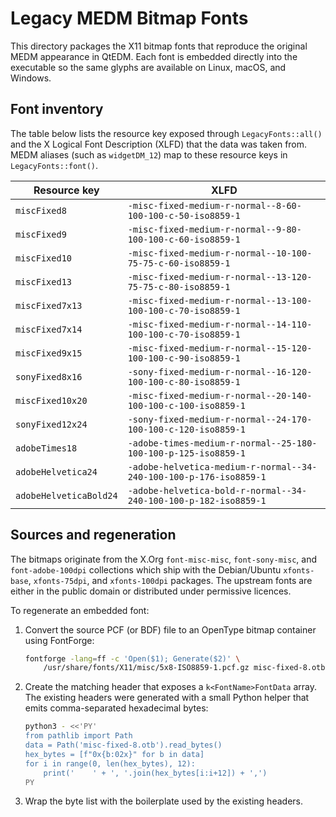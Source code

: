# Legacy MEDM Bitmap Fonts

This directory packages the X11 bitmap fonts that reproduce the original MEDM
appearance in QtEDM.  Each font is embedded directly into the executable so the
same glyphs are available on Linux, macOS, and Windows.

## Font inventory

The table below lists the resource key exposed through `LegacyFonts::all()` and
the X Logical Font Description (XLFD) that the data was taken from.  MEDM aliases
(such as `widgetDM_12`) map to these resource keys in `LegacyFonts::font()`.

| Resource key             | XLFD                                                                    |
| ------------------------ | ----------------------------------------------------------------------- |
| `miscFixed8`             | `-misc-fixed-medium-r-normal--8-60-100-100-c-50-iso8859-1`              |
| `miscFixed9`             | `-misc-fixed-medium-r-normal--9-80-100-100-c-60-iso8859-1`              |
| `miscFixed10`            | `-misc-fixed-medium-r-normal--10-100-75-75-c-60-iso8859-1`              |
| `miscFixed13`            | `-misc-fixed-medium-r-normal--13-120-75-75-c-80-iso8859-1`              |
| `miscFixed7x13`          | `-misc-fixed-medium-r-normal--13-100-100-100-c-70-iso8859-1`            |
| `miscFixed7x14`          | `-misc-fixed-medium-r-normal--14-110-100-100-c-70-iso8859-1`            |
| `miscFixed9x15`          | `-misc-fixed-medium-r-normal--15-120-100-100-c-90-iso8859-1`            |
| `sonyFixed8x16`          | `-sony-fixed-medium-r-normal--16-120-100-100-c-80-iso8859-1`            |
| `miscFixed10x20`         | `-misc-fixed-medium-r-normal--20-140-100-100-c-100-iso8859-1`           |
| `sonyFixed12x24`         | `-sony-fixed-medium-r-normal--24-170-100-100-c-120-iso8859-1`           |
| `adobeTimes18`           | `-adobe-times-medium-r-normal--25-180-100-100-p-125-iso8859-1`          |
| `adobeHelvetica24`       | `-adobe-helvetica-medium-r-normal--34-240-100-100-p-176-iso8859-1`      |
| `adobeHelveticaBold24`   | `-adobe-helvetica-bold-r-normal--34-240-100-100-p-182-iso8859-1`        |

## Sources and regeneration

The bitmaps originate from the X.Org `font-misc-misc`, `font-sony-misc`, and
`font-adobe-100dpi` collections which ship with the Debian/Ubuntu
`xfonts-base`, `xfonts-75dpi`, and `xfonts-100dpi` packages.  The upstream fonts
are either in the public domain or distributed under permissive licences.

To regenerate an embedded font:

1. Convert the source PCF (or BDF) file to an OpenType bitmap container using
   FontForge:

   ```sh
   fontforge -lang=ff -c 'Open($1); Generate($2)' \
       /usr/share/fonts/X11/misc/5x8-ISO8859-1.pcf.gz misc-fixed-8.otb
   ```

2. Create the matching header that exposes a `k<FontName>FontData` array.  The
   existing headers were generated with a small Python helper that emits
   comma-separated hexadecimal bytes:

   ```sh
   python3 - <<'PY'
   from pathlib import Path
   data = Path('misc-fixed-8.otb').read_bytes()
   hex_bytes = [f"0x{b:02x}" for b in data]
   for i in range(0, len(hex_bytes), 12):
       print('    ' + ', '.join(hex_bytes[i:i+12]) + ',')
   PY
   ```

3. Wrap the byte list with the boilerplate used by the existing headers.
